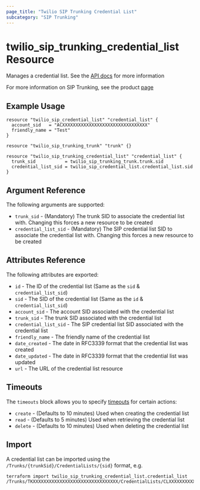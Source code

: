 ```yaml
---
page_title: "Twilio SIP Trunking Credential List"
subcategory: "SIP Trunking"
---
```


# twilio_sip_trunking_credential_list Resource

Manages a credential list. See the [API docs](https://www.twilio.com/docs/sip-trunking/api/credentiallist-resource) for more information

For more information on SIP Trunking, see the product [page](https://www.twilio.com/docs/sip-trunking)

## Example Usage

```hcl
resource "twilio_sip_credential_list" "credential_list" {
  account_sid   = "ACXXXXXXXXXXXXXXXXXXXXXXXXXXXXXXXX"
  friendly_name = "Test"
}

resource "twilio_sip_trunking_trunk" "trunk" {}

resource "twilio_sip_trunking_credential_list" "credential_list" {
  trunk_sid           = twilio_sip_trunking_trunk.trunk.sid
  credential_list_sid = twilio_sip_credential_list.credential_list.sid
}
```

## Argument Reference

The following arguments are supported:

- `trunk_sid` - (Mandatory) The trunk SID to associate the credential list with. Changing this forces a new resource to be created
- `credential_list_sid` - (Mandatory) The SIP credential list SID to associate the credential list with. Changing this forces a new resource to be created

## Attributes Reference

The following attributes are exported:

- `id` - The ID of the credential list (Same as the `sid` & `credential_list_sid`)
- `sid` - The SID of the credential list (Same as the `id` & `credential_list_sid`)
- `account_sid` - The account SID associated with the credential list
- `trunk_sid` - The trunk SID associated with the credential list
- `credential_list_sid` - The SIP credential list SID associated with the credential list
- `friendly_name` - The friendly name of the credential list
- `date_created` - The date in RFC3339 format that the credential list was created
- `date_updated` - The date in RFC3339 format that the credential list was updated
- `url` - The URL of the credential list resource

## Timeouts

The `timeouts` block allows you to specify [timeouts](https://www.terraform.io/docs/configuration/resources.html#timeouts) for certain actions:

- `create` - (Defaults to 10 minutes) Used when creating the credential list
- `read` - (Defaults to 5 minutes) Used when retrieving the credential list
- `delete` - (Defaults to 10 minutes) Used when deleting the credential list

## Import

A credential list can be imported using the `/Trunks/{trunkSid}/CredentialLists/{sid}` format, e.g.

```shell
terraform import twilio_sip_trunking_credential_list.credential_list /Trunks/TKXXXXXXXXXXXXXXXXXXXXXXXXXXXXXXXX/CredentialLists/CLXXXXXXXXXXXXXXXXXXXXXXXXXXXXXXXX
```
